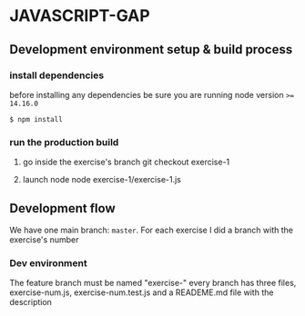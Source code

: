 # JAVASCRIPT-GAP

## Development environment setup & build process

### install dependencies

before installing any dependencies be sure you are running node version `>= 14.16.0`

`$ npm install`

### run the production build

1. go inside the exercise's branch
    git checkout exercise-1

2. launch node
    node exercise-1/exercise-1.js

## Development flow

We have one main branch: `master`. For each exercise I did a branch with the exercise's number

### Dev environment
The feature branch must be named "exercise-"
every branch has three files, exercise-num.js, exercise-num.test.js and a READEME.md file with the description

